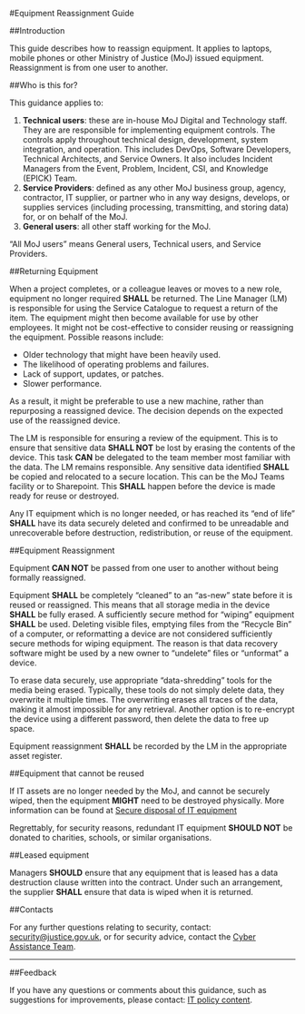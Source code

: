 #Equipment Reassignment Guide

##Introduction

This guide describes how to reassign equipment. It applies to laptops, mobile phones or other Ministry of Justice (MoJ) issued equipment. Reassignment is from one user to another.

##Who is this for?

This guidance applies to:

1.  **Technical users**: these are in-house MoJ Digital and Technology staff. They are are responsible for implementing equipment controls. The controls apply throughout technical design, development, system integration, and operation. This includes DevOps, Software Developers, Technical Architects, and Service Owners. It also includes Incident Managers from the Event, Problem, Incident, CSI, and Knowledge (EPICK) Team.
2.  **Service Providers**: defined as any other MoJ business group, agency, contractor, IT supplier, or partner who in any way designs, develops, or supplies services (including processing, transmitting, and storing data) for, or on behalf of the MoJ.
3.  **General users**: all other staff working for the MoJ.

“All MoJ users” means General users, Technical users, and Service Providers.

##Returning Equipment

When a project completes, or a colleague leaves or moves to a new role, equipment no longer required **SHALL** be returned. The Line Manager (LM) is responsible for using the Service Catalogue to request a return of the item. The equipment might then become available for use by other employees. It might not be cost-effective to consider reusing or reassigning the equipment. Possible reasons include:

* Older technology that might have been heavily used.
* The likelihood of operating problems and failures.
* Lack of support, updates, or patches.
* Slower performance.

As a result, it might be preferable to use a new machine, rather than repurposing a reassigned device. The decision depends on the expected use of the reassigned device.

The LM is responsible for ensuring a review of the equipment. This is to ensure that sensitive data **SHALL NOT** be lost by erasing the contents of the device. This task **CAN** be delegated to the team member most familiar with the data. The LM remains responsible. Any sensitive data identified **SHALL** be copied and relocated to a secure location. This can be the MoJ Teams facility or to Sharepoint. This **SHALL** happen before the device is made ready for reuse or destroyed.

Any IT equipment which is no longer needed, or has reached its “end of life” **SHALL** have its data securely deleted and confirmed to be unreadable and unrecoverable before destruction, redistribution, or reuse of the equipment.

##Equipment Reassignment

Equipment **CAN NOT** be passed from one user to another without being formally reassigned.

Equipment **SHALL** be completely “cleaned” to an “as-new” state before it is reused or reassigned. This means that all storage media in the device **SHALL** be fully erased. A sufficiently secure method for “wiping” equipment **SHALL** be used. Deleting visible files, emptying files from the “Recycle Bin” of a computer, or reformatting a device are not considered sufficiently secure methods for wiping equipment. The reason is that data recovery software might be used by a new owner to “undelete” files or “unformat” a device.

To erase data securely, use appropriate “data-shredding” tools for the media being erased. Typically, these tools do not simply delete data, they overwrite it multiple times. The overwriting erases all traces of the data, making it almost impossible for any retrieval. Another option is to re-encrypt the device using a different password, then delete the data to free up space.

Equipment reassignment **SHALL** be recorded by the LM in the appropriate asset register.

##Equipment that cannot be reused

If IT assets are no longer needed by the MoJ, and cannot be securely wiped, then the equipment **MIGHT** need to be destroyed physically. More information can be found at [Secure disposal of IT equipment](/guidance/security/it-computer-security/secure-disposal-of-it-equipment/)

Regrettably, for security reasons, redundant IT equipment **SHOULD NOT** be donated to charities, schools, or similar organisations.

##Leased equipment

Managers **SHOULD** ensure that any equipment that is leased has a data destruction clause written into the contract. Under such an arrangement, the supplier **SHALL** ensure that data is wiped when it is returned.

##Contacts

For any further questions relating to security, contact: [security@justice.gov.uk](mailto:security@justice.gov.uk), or for security advice, contact the [Cyber Assistance Team](mailto:CyberConsultancy@digital.justice.gov.uk).

---

##Feedback

If you have any questions or comments about this guidance, such as suggestions for improvements, please contact: [IT policy content](mailto:itpolicycontent@digital.justice.gov.uk).

